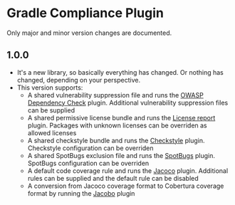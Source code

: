# Gradle Compliance Plugin

Only major and minor version changes are documented.

## 1.0.0

- It's a new library, so basically everything has changed. Or nothing has changed, depending on your perspective.
- This version supports:
    - A shared vulnerability suppression file and runs
      the [OWASP Dependency Check](https://jeremylong.github.io/DependencyCheck/dependency-check-gradle/index.html)
      plugin. Additional vulnerability suppression files can be supplied
    - A shared permissive license bundle and runs
      the [License report](https://plugins.gradle.org/plugin/com.github.jk1.dependency-license-report) plugin. Packages
      with unknown licenses can be overriden as allowed licenses
    - A shared checkstyle bundle and runs
      the [Checkstyle](https://docs.gradle.org/current/userguide/checkstyle_plugin.html) plugin. Checkstyle
      configuration can be overriden
    - A shared SpotBugs exclusion file and runs the [SpotBugs](https://plugins.gradle.org/plugin/com.github.spotbugs)
      plugin. SpotBugs configuration can be overriden
    - A default code coverage rule and runs the [Jacoco](https://docs.gradle.org/current/userguide/jacoco_plugin.html)
      plugin. Additional rules can be supplied and the default rule can be disabled
    - A conversion from Jacoco coverage format to Cobertura coverage format by running
      the [Jacobo](https://plugins.gradle.org/plugin/com.kageiit.jacobo) plugin